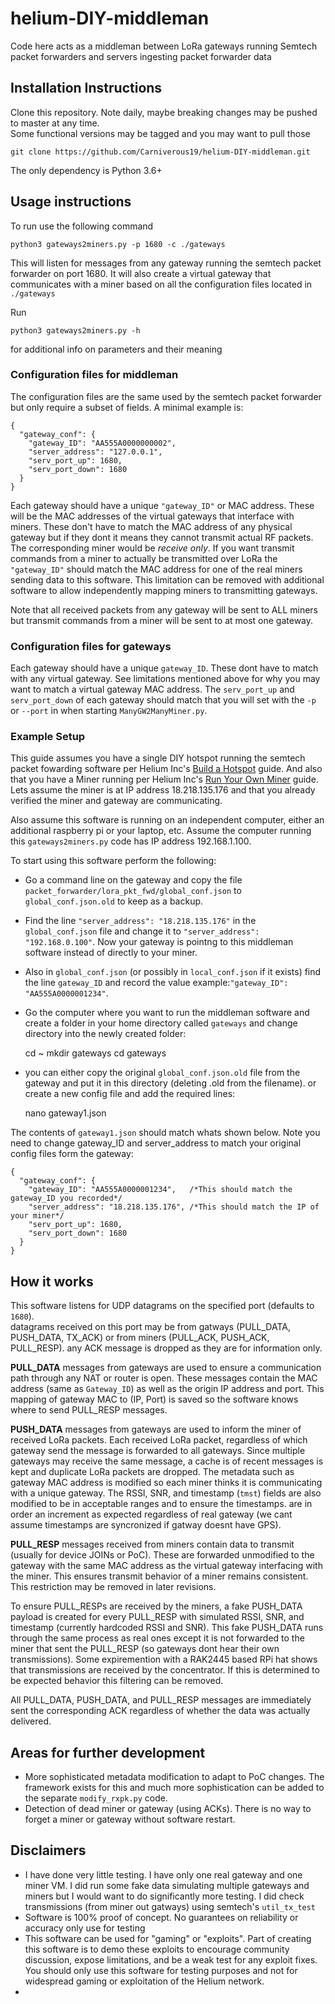 # helium-DIY-middleman
Code here acts as a middleman between LoRa gateways running Semtech packet forwarders and servers ingesting packet forwarder data 
## Installation Instructions
Clone this repository.  Note daily, maybe breaking changes may be pushed to master at any time.  
Some functional versions may be tagged and you may want to pull those

    git clone https://github.com/Carniverous19/helium-DIY-middleman.git
 
 The only dependency is Python 3.6+
    
## Usage instructions
To run use the following command

    python3 gateways2miners.py -p 1680 -c ./gateways
    
This will listen for messages from any gateway running the semtech packet forwarder on port 1680. 
It will also create a virtual gateway that communicates with a miner based on all the configuration files located in `./gateways` 

Run

    python3 gateways2miners.py -h
for additional info on parameters and their meaning

### Configuration files for middleman
The configuration files are the same used by the semtech packet forwarder but only require a subset of fields.  A minimal example is:

    {
      "gateway_conf": {
        "gateway_ID": "AA555A0000000002",
        "server_address": "127.0.0.1",
        "serv_port_up": 1680,
        "serv_port_down": 1680
      }
    }

Each gateway should have a unique `"gateway_ID"` or MAC address.
These will be the MAC addresses of the virtual gateways that interface with miners.
These don't have to match the MAC address of any physical gateway but if they dont it means they cannot transmit actual RF packets.  The corresponding miner would be *receive only*.
If you want transmit commands from a miner to actually be transmitted over LoRa the `"gateway_ID"` should match the MAC address for one of the real miners sending data to this software.
This limitation can be removed with additional software to allow independently mapping miners to transmitting gateways.

Note that all received packets from any gateway will be sent to ALL miners but transmit commands from a miner will be sent to at most one gateway.

### Configuration files for gateways
Each gateway should have a unique `gateway_ID`.  These dont have to match with any virtual gateway.  See limitations mentioned above for why you may want to match a virtual gateway MAC address.
The `serv_port_up` and `serv_port_down` of each gateway should match that you will set with the `-p` or `--port` in when starting `ManyGW2ManyMiner.py`.

### Example Setup
This guide assumes you have a single DIY hotspot running the semtech packet fowarding software per Helium Inc's [Build a Hotspot](https://developer.helium.com/hotspot/developer-setup) guide.
And also that you have a Miner running per Helium Inc's [Run Your Own Miner](https://developer.helium.com/blockchain/run-your-own-miner) guide.  Lets assume the miner is at IP address 18.218.135.176 and that you already verified the miner and gateway are communicating.

Also assume this software is running on an independent computer, either an additional raspberry pi or your laptop, etc.  Assume the computer running this `gateways2miners.py` code has IP address 192.168.1.100.

To start using this software perform the following:
- Go a command line on the gateway and copy the file `packet_forwarder/lora_pkt_fwd/global_conf.json` to `global_conf.json.old` to keep as a backup.
- Find the line `"server_address": "18.218.135.176"` in the  `global_conf.json` file and change it to `"server_address": "192.168.0.100"`.
    Now your gateway is pointng to this middleman software instead of directly to your miner.
- Also in `global_conf.json` (or possibly in `local_conf.json` if it exists) find the line `gateway_ID` and record the value example:`"gateway_ID": "AA555A0000001234"`.
- Go the computer where you want to run the middleman software and create a folder in your home directory called `gateways` and change directory into the newly created folder:


    cd ~
    mkdir gateways
    cd gateways

- you can either copy the original `global_conf.json.old` file from the gateway and put it in this directory (deleting .old from the filename). or create a new config file and add the required lines:


    nano gateway1.json

The contents of `gateway1.json` should match whats shown below.  Note you need to change gateway_ID and server_address to match your original config files form the gateway:

    {
      "gateway_conf": {
        "gateway_ID": "AA555A0000001234",   /*This should match the gateway_ID you recorded*/
        "server_address": "18.218.135.176", /*This should match the IP of your miner*/
        "serv_port_up": 1680,
        "serv_port_down": 1680
      }
    }



## How it works
This software listens for UDP datagrams on the specified port (defaults to `1680`).  
datagrams received on this port may be from gatways (PULL_DATA, PUSH_DATA, TX_ACK) or from miners (PULL_ACK, PUSH_ACK, PULL_RESP).
any ACK message is dropped as they are for information only.

**PULL_DATA** messages from gateways are used to ensure a communication path through any NAT or router is open.
These messages contain the MAC address (same as `Gateway_ID`) as well as the origin IP address and port.
This mapping of gateway MAC to (IP, Port) is saved so the software knows where to send PULL_RESP messages.

**PUSH_DATA** messages from gateways are used to inform the miner of received LoRa packets.
Each received LoRa packet, regardless of which gateway send the message is forwarded to all gateways.
Since multiple gateways may receive the same message, a cache is of recent messages is kept and duplicate LoRa packets are dropped.
The metadata such as gateway MAC address is modified so each miner thinks it is communicating with a unique gateway.
The RSSI, SNR, and timestamp (`tmst`) fields are also modified to be in acceptable ranges and to ensure the timestamps.
are in order an increment as expected regardless of real gateway (we cant assume timestamps are syncronized if gatway doesnt have GPS).

**PULL_RESP** messages received from miners contain data to transmit (usually for device JOINs or PoC).
These are forwarded unmodified to the gateway with the same MAC address as the virtual gateway interfacing with the miner.
This ensures transmit behavior of a miner remains consistent.  This restriction may be removed in later revisions.

To ensure PULL_RESPs are received by the miners, a fake PUSH_DATA payload is created for every PULL_RESP with simulated RSSI, SNR, and timestamp (currently hardcoded RSSI and SNR).
This fake PUSH_DATA runs through the same process as real ones except it is not forwarded to the miner that sent the PULL_RESP (so gateways dont hear their own transmissions).
Some expiremention with a RAK2445 based RPi hat shows that transmissions are received by the concentrator.  If this is determined to be expected behavior this filtering can be removed.

All PULL_DATA, PUSH_DATA, and PULL_RESP messages are immediately sent the corresponding ACK regardless of whether the data was actually delivered.
 
 ## Areas for further development 
 
  - More sophisticated metadata modification to adapt to PoC changes.  The framework exists for this and much more sophistication can be added to the separate `modify_rxpk.py` code.
  - Detection of dead miner or gateway (using ACKs).  There is no way to forget a miner or gateway without software restart.

  
## Disclaimers

 - I have done very little testing.  I have only one real gateway and one miner VM.  I did run some fake data simulating multiple gateways and miners but I would want to do significantly more testing.  I did check transmissions (from miner out gatways) using semtech's `util_tx_test`
 - Software is 100% proof of concept.  No guarantees on reliability or accuracy only use for testing
 - This software can be used for "gaming" or "exploits".  Part of creating this software is to demo these exploits to encourage community discussion, expose limitations, and be a weak test for any exploit fixes.
   You should only use this software for testing purposes and not for widespread gaming or exploitation of the Helium network.
 - 